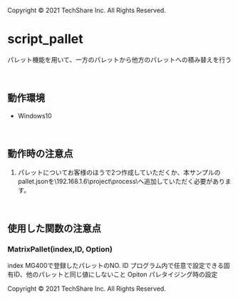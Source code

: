 Copyright © 2021 TechShare Inc. All Rights Reserved.
# script_pallet
パレット機能を用いて、一方のパレットから他方のパレットへの積み替えを行う 
 <br>
 
 <br>
  
## 動作環境
- Windows10
  
 <br>
  
## 動作時の注意点
1. パレットについてお客様のほうで2つ作成していただくか、本サンプルのpallet.jsonを\\192.168.1.6\project\process\へ追加していただく必要があります。
 
 <br>
 
## 使用した関数の注意点
### MatrixPallet(index,ID, Option)
  index   MG400で登録したパレットのNO.
  ID      プログラム内で任意で設定できる固有ID、他のパレットと同じ値にしないこと
  Opiton  パレタイジング時の設定

Copyright © 2021 TechShare Inc. All Rights Reserved.
